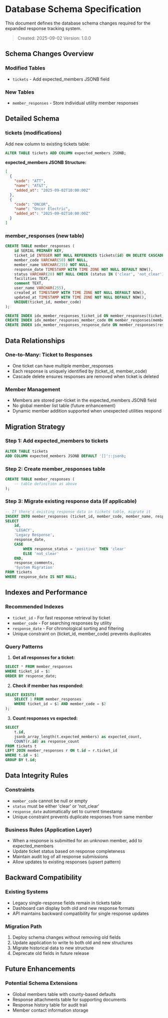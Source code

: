 # Database Schema Specification

This document defines the database schema changes required for the expanded response tracking system.

> Created: 2025-09-02
> Version: 1.0.0

## Schema Changes Overview

### Modified Tables
- `tickets` - Add expected_members JSONB field

### New Tables
- `member_responses` - Store individual utility member responses

## Detailed Schema

### tickets (modifications)

Add new column to existing tickets table:

```sql
ALTER TABLE tickets ADD COLUMN expected_members JSONB;
```

**expected_members JSONB Structure:**
```json
[
  {
    "code": "ATT",
    "name": "AT&T",
    "added_at": "2025-09-02T10:00:00Z"
  },
  {
    "code": "ONCOR",
    "name": "Oncor Electric",
    "added_at": "2025-09-02T10:00:00Z"
  }
]
```

### member_responses (new table)

```sql
CREATE TABLE member_responses (
    id SERIAL PRIMARY KEY,
    ticket_id INTEGER NOT NULL REFERENCES tickets(id) ON DELETE CASCADE,
    member_code VARCHAR(50) NOT NULL,
    member_name VARCHAR(255) NOT NULL,
    response_date TIMESTAMP WITH TIME ZONE NOT NULL DEFAULT NOW(),
    status VARCHAR(20) NOT NULL CHECK (status IN ('clear', 'not_clear')),
    facilities TEXT,
    comment TEXT,
    user_name VARCHAR(255),
    created_at TIMESTAMP WITH TIME ZONE NOT NULL DEFAULT NOW(),
    updated_at TIMESTAMP WITH TIME ZONE NOT NULL DEFAULT NOW(),
    UNIQUE(ticket_id, member_code)
);

CREATE INDEX idx_member_responses_ticket_id ON member_responses(ticket_id);
CREATE INDEX idx_member_responses_member_code ON member_responses(member_code);
CREATE INDEX idx_member_responses_response_date ON member_responses(response_date);
```

## Data Relationships

### One-to-Many: Ticket to Responses
- One ticket can have multiple member_responses
- Each response is uniquely identified by (ticket_id, member_code)
- Cascade delete ensures responses are removed when ticket is deleted

### Member Management
- Members are stored per-ticket in the expected_members JSONB field
- No global member list table (future enhancement)
- Dynamic member addition supported when unexpected utilities respond

## Migration Strategy

### Step 1: Add expected_members to tickets
```sql
ALTER TABLE tickets
ADD COLUMN expected_members JSONB DEFAULT '[]'::jsonb;
```

### Step 2: Create member_responses table
```sql
CREATE TABLE member_responses (
    -- table definition as above
);
```

### Step 3: Migrate existing response data (if applicable)
```sql
-- If there's existing response data in tickets table, migrate it
INSERT INTO member_responses (ticket_id, member_code, member_name, response_date, status, comment, user_name)
SELECT
    id,
    'LEGACY',
    'Legacy Response',
    response_date,
    CASE
        WHEN response_status = 'positive' THEN 'clear'
        ELSE 'not_clear'
    END,
    response_comments,
    'System Migration'
FROM tickets
WHERE response_date IS NOT NULL;
```

## Indexes and Performance

### Recommended Indexes
- `ticket_id` - For fast response retrieval by ticket
- `member_code` - For searching responses by utility
- `response_date` - For chronological sorting and filtering
- Unique constraint on (ticket_id, member_code) prevents duplicates

### Query Patterns
1. **Get all responses for a ticket:**
```sql
SELECT * FROM member_responses
WHERE ticket_id = $1
ORDER BY response_date;
```

2. **Check if member has responded:**
```sql
SELECT EXISTS(
    SELECT 1 FROM member_responses
    WHERE ticket_id = $1 AND member_code = $2
);
```

3. **Count responses vs expected:**
```sql
SELECT
    t.id,
    jsonb_array_length(t.expected_members) as expected_count,
    COUNT(r.id) as response_count
FROM tickets t
LEFT JOIN member_responses r ON t.id = r.ticket_id
WHERE t.id = $1
GROUP BY t.id;
```

## Data Integrity Rules

### Constraints
- `member_code` cannot be null or empty
- `status` must be either 'clear' or 'not_clear'
- `response_date` automatically set to current timestamp
- Unique constraint prevents duplicate responses from same member

### Business Rules (Application Layer)
- When a response is submitted for an unknown member, add to expected_members
- Update ticket status based on response completeness
- Maintain audit log of all response submissions
- Allow updates to existing responses (upsert pattern)

## Backward Compatibility

### Existing Systems
- Legacy single-response fields remain in tickets table
- Dashboard can display both old and new response formats
- API maintains backward compatibility for single response updates

### Migration Path
1. Deploy schema changes without removing old fields
2. Update application to write to both old and new structures
3. Migrate historical data to new structure
4. Deprecate old fields in future release

## Future Enhancements

### Potential Schema Extensions
- Global members table with county-based defaults
- Response attachments table for supporting documents
- Response history table for audit trail
- Member contact information storage
